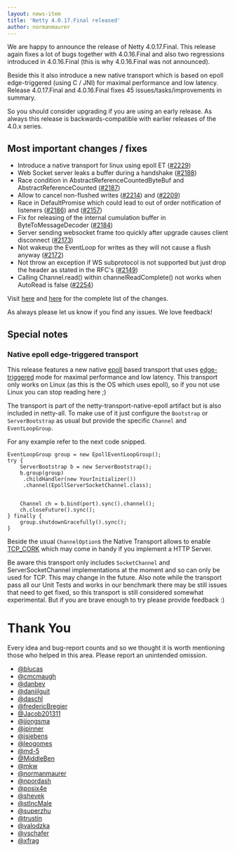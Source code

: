 ```yaml
---
layout: news-item
title: 'Netty 4.0.17.Final released'
author: normanmaurer
---
```

We are happy to announce the release of Netty 4.0.17.Final. This release again fixes a lot of bugs together with 4.0.16.Final and also two regressions introduced in 4.0.16.Final (this is why 4.0.16.Final was not announced). 

Beside this it also introduce a new native transport which is based on epoll edge-triggered (using C / JNI) for maximal performance and low latency. Release 4.0.17.Final and 4.0.16.Final fixes 45 issues/tasks/improvements in summary.

So you should consider upgrading if you are using an early release. As always this release is backwards-compatible with earlier releases of the 4.0.x series.


## Most important changes / fixes
* Introduce a native transport for linux using epoll ET ([#2229](https://github.com/netty/netty/pull/2229)) 
* Web Socket server leaks a buffer during a handshake ([#2188](https://github.com/netty/netty/issues/2188)) 
* Race condition in AbstractReferenceCountedByteBuf and AbstractReferenceCounted  ([#2187](https://github.com/netty/netty/issues/2187)) 
* Allow to cancel non-flushed writes ([#2214](https://github.com/netty/netty/pull/2214)) and ([#2209](https://github.com/netty/netty/pull/2209))
* Race in DefaultPromise which could lead to out of order notification of listeners ([#2186](https://github.com/netty/netty/pull/2186)) and ([#2157](https://github.com/netty/netty/pull/2157))
* Fix for releasing of the internal cumulation buffer in ByteToMessageDecoder ([#2184](https://github.com/netty/netty/pull/2184))
* Server sending websocket frame too quickly after upgrade causes client disconnect ([#2173](https://github.com/netty/netty/issues/2173))
* Not wakeup the EventLoop for writes as they will not cause a flush anyway ([#2172](https://github.com/netty/netty/pull/2172))
* Not throw an exception if WS subprotocol is not supported but just drop the header as stated in the RFC's ([#2149](https://github.com/netty/netty/pull/2149))
* Calling Channel.read() within channelReadComplete() not works when AutoRead is false ([#2254](https://github.com/netty/netty/issues/2254))

Visit [here](https://github.com/netty/netty/issues?q=milestone%3A4.0.16.Final) and [here](https://github.com/netty/netty/issues?q=milestone%3A4.0.17.Final) for the complete list of the changes.

As always please let us know if you find any issues. We love feedback!

## Special notes

### Native epoll edge-triggered transport
This release features a new native [epoll](http://linux.die.net/man/4/epoll) based transport that uses [edge-triggered](http://en.wikipedia.org/wiki/Epoll#Triggering_modes) mode for maximal performance and low latency. This transport only works on Linux (as this is the OS which uses epoll), so if you not use Linux you can stop reading here ;)

The transport is part of the netty-transport-native-epoll artifact but is also included in netty-all. To make use of it just configure the `Bootstrap` or `ServerBootstrap` as usual but provide the specific `Channel` and `EventLoopGroup`.

For any example refer to the next code snipped.


    EventLoopGroup group = new EpollEventLoopGroup();
    try {
        ServerBootstrap b = new ServerBootstrap();
        b.group(group)
         .childHandler(new YourInitializer())
         .channel(EpollServerSocketChannel.class);


        Channel ch = b.bind(port).sync().channel();
        ch.closeFuture().sync();
    } finally {
        group.shutdownGracefully().sync();
    }
    

Beside the usual `ChannelOption`s the Native Transport allows to enable [TCP_CORK](http://baus.net/on-tcp_cork/) which may come in handy if you implement a HTTP Server.


Be aware this transport only includes `SocketChannel` and ServerSocketChannel implementations at the moment and so can only be used for TCP. This may change in the future. Also note while the transport pass all our Unit Tests and works in our benchmark there may be still issues that need to get fixed, so this transport is still considered somewhat experimental. But if you are brave enough to try please provide feedback :)


# Thank You

Every idea and bug-report counts and so we thought it is worth mentioning those who helped in this area. Please report an unintended omission.

* [@blucas](https://github.com/blucas)
* [@cmcmaugh](https://github.com/cmcmaugh)
* [@danbev](https://github.com/danbev)
* [@daniilguit](https://github.com/daniilguit)
* [@daschl](https://github.com/daschl)
* [@fredericBregier](https://github.com/fredericBregier)
* [@Jacob201311](https://github.com/Jacob201311)
* [@jjongsma](https://github.com/jjongsma)
* [@jpinner](https://github.com/jpinner)
* [@jsiebens](https://github.com/jsiebens)
* [@leogomes](https://github.com/leogomes)
* [@md-5](https://github.com/md-5)
* [@MiddleBen](https://github.com/MiddleBen)
* [@mkw](https://github.com/mkw)
* [@normanmaurer](https://github.com/normanmaurer)
* [@npordash](https://github.com/npordash)
* [@posix4e](https://github.com/posix4e)
* [@shevek](https://github.com/shevek)
* [@stIncMale](https://github.com/stIncMale)
* [@superzhu](https://github.com/superzhu)
* [@trustin](https://github.com/trustin)
* [@valodzka](https://github.com/valodzka)
* [@vschafer](https://github.com/vschafer)
* [@xfrag](https://github.com/xfrag)
